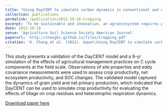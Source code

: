 ```yaml
---
title: "Using DayCENT to simulate carbon dynamics in conventional and no-till agriculture"
collection: publications
permalink: /publication/2012-10-18-Cropping
excerpt: 'To be sustainable and innovative, an agroecosystem requires production systems that are resilient to natural/human stressors. In the past, I have been trained and worked on strategies for managing natural/human stressors that are responsive to more stakeholders and build resilience into industrialized crop production. For example, I used various models for understanding responses of Canadian farms to prospective management practices and global changes. I developed new scheme and new modeling approach to improve existing models in simulating a more realistic status of carbon and nitrogen cycles in cropping systems. I also innovate new monitoring and automation system for precision and intensive cropping systems.'
date: 2012-10-18
venue: 'Agriculture Soil Science Society American Journal'
paperurl: 'http://changks.github.io/files/Cropping.pdf'
citation: 'K. Chang et al. (2012). &quot;Using DayCENT to simulate carbon dynamics in conventional and no-till agriculture.&quot; <i>Agriculture Soil Science Society American Journal</i>. 77:941-950.'
---
```

This study presents a validation of the DayCENT model and a 9-yr simulation of the effects of agricultural management practices on C cycle components at the field scale. Observations of site properties and eddy covariance measurements were used to assess crop productivity, net ecosystem productivity, and SOC changes. The validated model captured the dynamics of grain yield and net primary production, which indicated that DayCENT can be used to simulate crop productivity for evaluating the effects of tillage on crop residues and heterotrophic respiration dynamics.

[Download paper here](http://changks.github.io/files/Cropping.pdf)